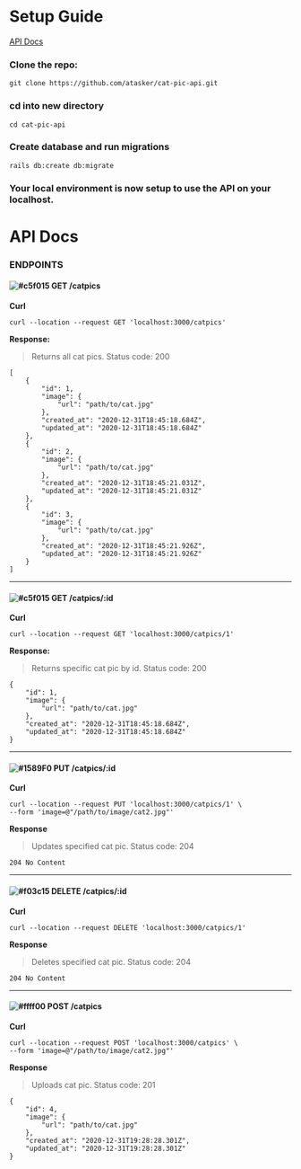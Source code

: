 # Setup Guide

[API Docs](#api-docs)

### Clone the repo:

```
git clone https://github.com/atasker/cat-pic-api.git
```

### cd into new directory

```
cd cat-pic-api
```

### Create database and run migrations

```
rails db:create db:migrate
```

### Your local environment is now setup to use the API on your localhost.

# API Docs

### ENDPOINTS

#### ![#c5f015](https://via.placeholder.com/15/c5f015/000000?text=+) GET /catpics

**Curl**

```lang-bash
curl --location --request GET 'localhost:3000/catpics'
```

**Response:**

> Returns all cat pics.
> Status code: 200

```
[
    {
        "id": 1,
        "image": {
            "url": "path/to/cat.jpg"
        },
        "created_at": "2020-12-31T18:45:18.684Z",
        "updated_at": "2020-12-31T18:45:18.684Z"
    },
    {
        "id": 2,
        "image": {
            "url": "path/to/cat.jpg"
        },
        "created_at": "2020-12-31T18:45:21.031Z",
        "updated_at": "2020-12-31T18:45:21.031Z"
    },
    {
        "id": 3,
        "image": {
            "url": "path/to/cat.jpg"
        },
        "created_at": "2020-12-31T18:45:21.926Z",
        "updated_at": "2020-12-31T18:45:21.926Z"
    }
]
```

---

#### ![#c5f015](https://via.placeholder.com/15/c5f015/000000?text=+) GET /catpics/:id

**Curl**

```lang-bash
curl --location --request GET 'localhost:3000/catpics/1'
```

**Response:**

> Returns specific cat pic by id.
> Status code: 200

```
{
    "id": 1,
    "image": {
        "url": "path/to/cat.jpg"
    },
    "created_at": "2020-12-31T18:45:18.684Z",
    "updated_at": "2020-12-31T18:45:18.684Z"
}
```

---

#### ![#1589F0](https://via.placeholder.com/15/1589F0/000000?text=+) PUT /catpics/:id

**Curl**

```lang-bash
curl --location --request PUT 'localhost:3000/catpics/1' \
--form 'image=@"/path/to/image/cat2.jpg"'
```

**Response**

> Updates specified cat pic.
> Status code: 204

```
204 No Content
```

---

#### ![#f03c15](https://via.placeholder.com/15/f03c15/000000?text=+) DELETE /catpics/:id

**Curl**

```lang-bash
curl --location --request DELETE 'localhost:3000/catpics/1'
```

**Response**

> Deletes specified cat pic.
> Status code: 204

```
204 No Content
```

---

#### ![#ffff00](https://via.placeholder.com/15/ffff00/000000?text=+) POST /catpics

**Curl**

```lang-bash
curl --location --request POST 'localhost:3000/catpics' \
--form 'image=@"/path/to/image/cat2.jpg"'
```

**Response**

> Uploads cat pic.
> Status code: 201

```
{
    "id": 4,
    "image": {
        "url": "path/to/cat.jpg"
    },
    "created_at": "2020-12-31T19:28:28.301Z",
    "updated_at": "2020-12-31T19:28:28.301Z"
}
```